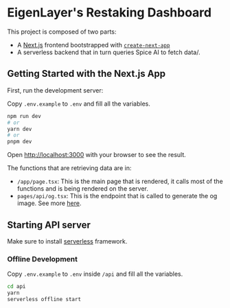 # EigenLayer's Restaking Dashboard

This project is composed of two parts:

- A [Next.js](https://nextjs.org/) frontend bootstrapped with [`create-next-app`](https://github.com/vercel/next.js/tree/canary/packages/create-next-app)
- A serverless backend that in turn queries Spice AI to fetch data/.

## Getting Started with the Next.js App

First, run the development server:

Copy `.env.example` to `.env` and fill all the variables.

```bash
npm run dev
# or
yarn dev
# or
pnpm dev
```

Open [http://localhost:3000](http://localhost:3000) with your browser to see the result.

The functions that are retrieving data are in:

- `/app/page.tsx`: This is the main page that is rendered, it calls most of the functions and is being rendered on the server.
- `pages/api/og.tsx`: This is the endpoint that is called to generate the og image. See more [here](https://vercel.com/docs/concepts/functions/edge-functions/og-image-generation).

## Starting API server

Make sure to install [serverless](https://www.serverless.com/framework/docs/getting-started) framework.

### Offline Development

Copy `.env.example` to `.env` inside `/api` and fill all the variables.

```bash
cd api
yarn
serverless offline start
```
